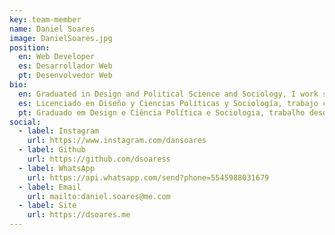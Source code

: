 ```yaml
---
key: team-member
name: Daniel Soares
image: DanielSoares.jpg
position:
  en: Web Developer
  es: Desarrollador Web
  pt: Desenvolvedor Web
bio:
  en: Graduated in Design and Political Science and Sociology, I work since 2004 with advertising, where I specialized in web development.
  es: Licenciado en Diseño y Ciencias Políticas y Sociología, trabajo con la publicidad desde 2004, donde me especialicé en desarrollo web.
  pt: Graduado em Design e Ciência Política e Sociologia, trabalho desde 2004 com publicidade, onde me especializei no desenvolvimento web.
social:
  - label: Instagram
    url: https://www.instagram.com/dansoares
  - label: Github
    url: https://github.com/dsoaress
  - label: WhatsApp
    url: https://api.whatsapp.com/send?phone=5545988031679
  - label: Email
    url: mailto:daniel.soares@me.com
  - label: Site
    url: https://dsoares.me
---
```

